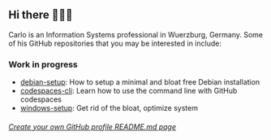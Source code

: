 ## Hi there 👋👋👋

Carlo is an Information Systems professional in Wuerzburg, Germany. Some of his GitHub repositories that you may be interested in include:

### Work in progress

- [debian-setup](https://github.com/dengdenglele/debian-setup): How to setup a minimal and bloat free Debian installation
- [codespaces-cli](https://github.com/dengdenglele/codespaces-cli): Learn how to use the command line with GitHub codespaces
- [windows-setup](https://github.com/dengdenglele/windows_setup): Get rid of the bloat, optimize system

<!--
**dengdenglele/dengdenglele** is a ✨ _special_ ✨ repository because its `README.md` (this file) appears on your GitHub profile.

Here are some ideas to get you started:

- 🔭 I’m currently working on ...
- 🌱 I’m currently learning ...
- 👯 I’m looking to collaborate on ...
- 🤔 I’m looking for help with ...
- 💬 Ask me about ...
- 📫 How to reach me: ...
- 😄 Pronouns: ...
- ⚡ Fun fact: ...
-->


###### [Create your own GitHub profile README.md page](https://docs.github.com/en/account-and-profile/setting-up-and-managing-your-github-profile/customizing-your-profile/managing-your-profile-readme)
